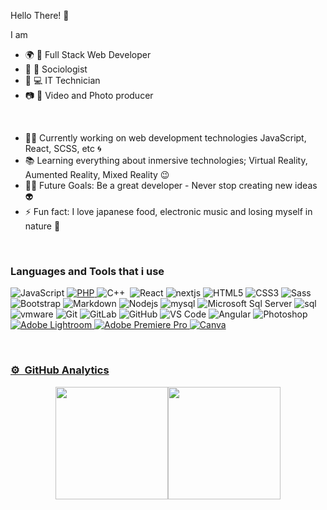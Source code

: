 Hello There!  🌱 

I am 
<br>
- 🌍 📡 Full Stack Web Developer 
- 💭 📐 Sociologist
- 🔧 💻 IT Technician
- 📷 🎥 Video and Photo producer

<br>

- 👨‍💻 Currently working on web development technologies JavaScript, React, SCSS, etc 🌀
- 📚 Learning everything about inmersive technologies; Virtual Reality, Aumented Reality, Mixed Reality 😉
- 💪🏼 Future Goals: Be a great developer - Never stop creating new ideas 👽
- ⚡ Fun fact: I love japanese food, electronic music and losing myself in nature 🌳 


<br>

### Languages and Tools that i use

![JavaScript](https://img.shields.io/badge/-JavaScript-%23F7DF1C?style=flat-square&logo=javascript&logoColor=000000&labelColor=%23F7DF1C&color=%23FFCE5A)
<a href="https://www.php.net/">
    <img alt="PHP" src="https://img.shields.io/badge/PHP-%23777BB4.svg?logo=php&logoColor=white"/>
  </a>
![C++](https://img.shields.io/badge/-C++-05122A?style=flat&logo=C%2B%2B&logoColor=00599C)&nbsp;
![React](https://img.shields.io/badge/-React-61DAFB?style=flat-square&logo=react&logoColor=ffffff)
![nextjs](https://img.shields.io/badge/Next.js-0095D5?style=flat&logo=next.js&logoColor=white)
![HTML5](https://img.shields.io/badge/-HTML5-%23E44D27?style=flat-square&logo=html5&logoColor=ffffff)
![CSS3](https://img.shields.io/badge/-CSS3-%231572B6?style=flat-square&logo=css3)
![Sass](https://img.shields.io/badge/-Sass-%23CC6699?style=flat-square&logo=sass&logoColor=ffffff)
![Bootstrap](https://img.shields.io/badge/-Bootstrap-563D7C?style=flat-square&logo=bootstrap)
![Markdown](https://img.shields.io/badge/-Markdown-000000?style=flat-square&logo=markdown)
![Nodejs](https://img.shields.io/badge/-Nodejs-339933?style=flat-square&logo=Node.js&logoColor=ffffff)
![mysql](https://img.shields.io/badge/MySQL-4479A1?style=flat&logo=MySQL&logoColor=white)
![Microsoft Sql Server](https://img.shields.io/badge/-Sql%20Server-CC2927?style=flat-square&logo=microsoft-sql-server&logoColor=ffffff)
![sql](https://img.shields.io/badge/SQL-CC2927?style=flat&logo=microsoft-sql-server&logoColor=white)
![vmware](https://img.shields.io/badge/VMWare-607078?style=flat&logo=vmware&logoColor=white)
![Git](https://img.shields.io/badge/-Git-%23F05032?style=flat-square&logo=git&logoColor=%23ffffff)
![GitLab](https://img.shields.io/badge/-GitLab-FCA121?style=flat-square&logo=gitlab)
![GitHub](https://img.shields.io/badge/-GitHub-181717?style=flat-square&logo=github)
![VS Code](http://img.shields.io/badge/-VS%20Code-007ACC?style=flat-square&logo=visual-studio-code&logoColor=ffffff)
![Angular](https://img.shields.io/badge/angular-%23DD0031.svg?style=flat&logo=angular&logoColor=white)
![Photoshop](https://img.shields.io/badge/-Photoshop-05122A?style=flat&logo=adobe-photoshop)&nbsp;
<a href="https://www.adobe.com/in/products/photoshop-lightroom.html" target="_blank"> 
    <img alt="Adobe Lightroom" src="https://img.shields.io/badge/Adobe%20Lightroom-31A8FF?style=flat&logo=Adobe%20Lightroom&logoColor=white"/>
  </a>
  <a href="https://www.adobe.com/in/products/premiere.html" target="_blank"> 
   <img alt="Adobe Premiere Pro" src="https://img.shields.io/badge/Adobe%20Premiere%20Pro-9999FF?style=flate&logo=Adobe%20Premiere%20Pro&logoColor=white"/>
  </a>
  <a href="#">
  	<img alt="Canva" src="https://img.shields.io/badge/Canva-%2300C4CC.svg?style=flat&logo=Canva&logoColor=white"/>



<br>

### ⚙️ &nbsp;GitHub Analytics

<p align="center">
<a href="[https://github.com/AVS1508](https://github.com/ChemaV)">
  <img height="180em" src="https://github-readme-stats-eight-theta.vercel.app/api?username=ChemaV&show_icons=true&theme=algolia&include_all_commits=true&count_private=true"/><img height="180em" src="https://github-readme-stats-eight-theta.vercel.app/api/top-langs/?username=ChemaV&layout=compact&langs_count=8&theme=algolia"/>
</a>
</p>


